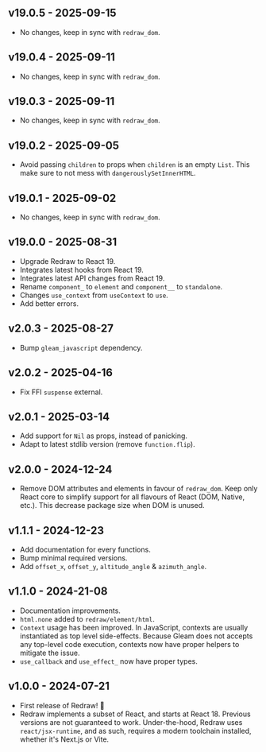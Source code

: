 ## v19.0.5 - 2025-09-15

- No changes, keep in sync with `redraw_dom`.

## v19.0.4 - 2025-09-11

- No changes, keep in sync with `redraw_dom`.

## v19.0.3 - 2025-09-11

- No changes, keep in sync with `redraw_dom`.

## v19.0.2 - 2025-09-05

- Avoid passing `children` to props when `children` is an empty `List`. This
  make sure to not mess with `dangerouslySetInnerHTML`.

## v19.0.1 - 2025-09-02

- No changes, keep in sync with `redraw_dom`.

## v19.0.0 - 2025-08-31

- Upgrade Redraw to React 19.
- Integrates latest hooks from React 19.
- Integrates latest API changes from React 19.
- Rename `component_` to `element` and `component__` to `standalone`.
- Changes `use_context` from `useContext` to `use`.
- Add better errors.

## v2.0.3 - 2025-08-27

- Bump `gleam_javascript` dependency.

## v2.0.2 - 2025-04-16

- Fix FFI `suspense` external.

## v2.0.1 - 2025-03-14

- Add support for `Nil` as props, instead of panicking.
- Adapt to latest stdlib version (remove `function.flip`).

## v2.0.0 - 2024-12-24

- Remove DOM attributes and elements in favour of `redraw_dom`. Keep only React
  core to simplify support for all flavours of React (DOM, Native, etc.). This
  decrease package size when DOM is unused.

## v1.1.1 - 2024-12-23

- Add documentation for every functions.
- Bump minimal required versions.
- Add `offset_x`, `offset_y`, `altitude_angle` & `azimuth_angle`.

## v1.1.0 - 2024-21-08

- Documentation improvements.
- `html.none` added to `redraw/element/html`.
- `Context` usage has been improved. In JavaScript, contexts are usually
  instantiated as top level side-effects. Because Gleam does not accepts any
  top-level code execution, contexts now have proper helpers to mitigate the
  issue.
- `use_callback` and `use_effect_` now have proper types.

## v1.0.0 - 2024-07-21

- First release of Redraw! 🎉
- Redraw implements a subset of React, and starts at React 18. Previous versions
  are not guaranteed to work. Under-the-hood, Redraw uses `react/jsx-runtime`,
  and as such, requires a modern toolchain installed, whether it's Next.js or
  Vite.
